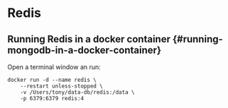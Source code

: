 # Redis

##  Running Redis in a docker container {#running-mongodb-in-a-docker-container}

Open a terminal window an run:

```text
docker run -d --name redis \
    --restart unless-stopped \
    -v /Users/tony/data-db/redis:/data \
    -p 6379:6379 redis:4
```

  


